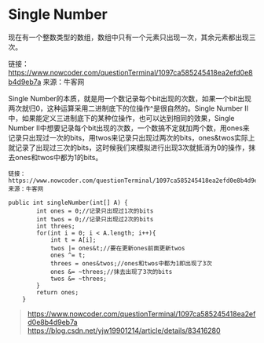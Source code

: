 # Single Number
 现在有一个整数类型的数组，数组中只有一个元素只出现一次，其余元素都出现三次。 
 
 
 链接：https://www.nowcoder.com/questionTerminal/1097ca585245418ea2efd0e8b4d9eb7a
来源：牛客网

Single Number的本质，就是用一个数记录每个bit出现的次数，如果一个bit出现两次就归0，这种运算采用二进制底下的位操作^是很自然的。Single Number II中，如果能定义三进制底下的某种位操作，也可以达到相同的效果，Single Number II中想要记录每个bit出现的次数，一个数搞不定就加两个数，用ones来记录只出现过一次的bits，用twos来记录只出现过两次的bits，ones&twos实际上就记录了出现过三次的bits，这时候我们来模拟进行出现3次就抵消为0的操作，抹去ones和twos中都为1的bits。
```
链接：https://www.nowcoder.com/questionTerminal/1097ca585245418ea2efd0e8b4d9eb7a
来源：牛客网

public int singleNumber(int[] A) {
        int ones = 0;//记录只出现过1次的bits
        int twos = 0;//记录只出现过2次的bits
        int threes;
        for(int i = 0; i < A.length; i++){
            int t = A[i];
            twos |= ones&t;//要在更新ones前面更新twos
            ones ^= t;
            threes = ones&twos;//ones和twos中都为1即出现了3次
            ones &= ~threes;//抹去出现了3次的bits
            twos &= ~threes;
        }
        return ones; 
    }
```
>https://www.nowcoder.com/questionTerminal/1097ca585245418ea2efd0e8b4d9eb7a
>https://blog.csdn.net/yjw19901214/article/details/83416280